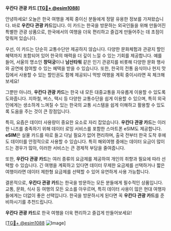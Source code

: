 **우칸다 관광 카드 [[TG💪+ @esim1088](https://t.me/s/esim1088)]**

안녕하세요! 오늘은 한국 여행을 계획 중이신 분들에게 정말 유용한 정보를 가져왔습니다. 바로 **우칸다 관광 카드**입니다. 이 카드는 한국을 방문하는 외국인들을 위해 만들어진 특별한 관광 상품으로, 한국에서의 여행을 더욱 편리하고 즐겁게 만들어주는 데 초점이 맞춰져 있습니다.

우선, 이 카드는 단순히 교통수단만 제공하지 않습니다. 다양한 문화체험과 관광지 할인 혜택까지 포함되어 있어 한국의 매력을 더 깊이 느낄 수 있는 기회를 제공합니다. 예를 들어, 서울의 명소인 **창덕궁**이나 **남산타워** 같은 인기 관광지를 비롯해 다양한 문화 행사와 공연에 참여할 수 있는 혜택을 받을 수 있습니다. 또한, 한국의 전통 음식이나 현지 맛집에서 사용할 수 있는 할인권도 함께 제공되니 먹방 여행을 계획 중이시라면 꼭 체크해보세요!

그뿐만 아니라, **우칸다 관광 카드**는 한국 내 모든 대중교통을 자유롭게 이용할 수 있도록 도와줍니다. 지하철, 버스, 택시 등 다양한 교통수단을 쉽게 이용할 수 있으며, 특히 외국인에게는 생소하게 느껴질 수 있는 한국의 교통 시스템을 쉽게 이해하고 활용할 수 있도록 도움을 주는 것이 큰 장점입니다.

특히, 요즘은 데이터 사용량이 중요한 요소로 자리 잡았습니다. **우칸다 관광 카드**는 이러한 니즈를 충족하기 위해 데이터 로밍 서비스를 포함한 스마트폰 eSIM도 제공합니다. **eSIM**은 실물 카드를 따로 들고 다닐 필요가 없어 편리하며, 출국 전부터 한국 도착 후에도 데이터를 안정적으로 사용할 수 있습니다. 특히 해외여행 중에는 데이터 요금이 많이 드는 경우가 많아, 이러한 서비스는 큰 경제적 부담을 줄여줍니다.

또한, **우칸다 관광 카드**는 여러 종류의 요금제를 제공하여 개인의 취향과 필요에 따라 선택할 수 있습니다. 긴 여행을 계획하고 있다면 데이터 무제한 요금제를 선택하거나 짧은 여행이라면 데이터 제한형 요금제를 선택할 수 있어 유연하게 사용 가능합니다.

결론적으로, **우칸다 관광 카드**는 한국을 방문하는 모든 분들에게 필수적인 상품입니다. 교통, 문화, 식사 등 여행의 모든 요소를 아우르며, 특히 데이터 사용이 많은 현대 여행자들에게는 더없이 좋은 선택입니다. 한국을 방문하시게 된다면 꼭 **우칸다 관광 카드**를 준비하시기를 추천드립니다.

**우칸다 관광 카드**로 한국 여행을 더욱 편리하고 즐겁게 만들어보세요! 

[[TG💪+ @esim1088](https://t.me/s/esim1088) ![Image](https://i.postimg.cc/Y0z9fWf4/image.png)]